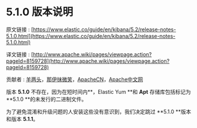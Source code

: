 # 5.1.0 版本说明

原文链接 : [https://www.elastic.co/guide/en/kibana/5.2/release-notes-5.1.0.html](https://www.elastic.co/guide/en/kibana/5.2/release-notes-5.1.0.html)

译文链接 : [http://www.apache.wiki/pages/viewpage.action?pageId=8159728](http://www.apache.wiki/pages/viewpage.action?pageId=8159728)

贡献者 : [羊两头](/display/~yangyang3)，[那伊抹微笑](/display/~wangyangting)，[ApacheCN](/display/~apachecn)，[Apache中文网](/display/~apachechina)

版本 **5.1.0** 不存在，因为在短时间内**，Elastic Yum **和 **Apt** 存储库包括标记为 **5.1.0 **的未发行的二进制文件。

为了避免混淆和升级问题的人安装这些没有意识到，我们决定跳过 **5.1.0 **版本和版本 **5.1.1**。